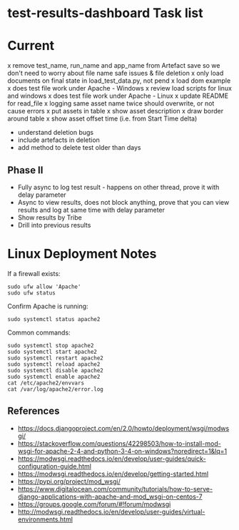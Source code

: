 # test-results-dashboard Task list

# Current
x remove test_name, run_name and app_name from Artefact save so we don't need to worry about file name safe issues & file deletion
x only load documents on final state in load_test_data.py, not pend
x load dom example
x does test file work under Apache - Windows
x review load scripts for linux and windows
x does test file work under Apache - Linux
x update README for read_file
x logging same asset name twice should overwrite, or not cause errors
x put assets in table
x show asset description
x draw border around table
x show asset offset time (i.e. from Start Time delta)
- understand deletion bugs
- include artefacts in deletion
- add method to delete test older than days


## Phase II
- Fully async to log test result - happens on other thread, prove it with delay parameter
- Async to view results, does not block anything, prove that you can view results and log at same time with delay parameter
- Show results by Tribe
- Drill into previous results

# Linux Deployment Notes

If a firewall exists:
```
sudo ufw allow 'Apache'
sudo ufw status
```

Confirm Apache is running:
```
sudo systemctl status apache2
```

Common commands:
```
sudo systemctl stop apache2
sudo systemctl start apache2
sudo systemctl restart apache2
sudo systemctl reload apache2
sudo systemctl disable apache2
sudo systemctl enable apache2
cat /etc/apache2/envvars
cat /var/log/apache2/error.log
```

## References
* https://docs.djangoproject.com/en/2.0/howto/deployment/wsgi/modwsgi/
* https://stackoverflow.com/questions/42298503/how-to-install-mod-wsgi-for-apache-2-4-and-python-3-4-on-windows?noredirect=1&lq=1
* https://modwsgi.readthedocs.io/en/develop/user-guides/quick-configuration-guide.html
* https://modwsgi.readthedocs.io/en/develop/getting-started.html
* https://pypi.org/project/mod_wsgi/
* https://www.digitalocean.com/community/tutorials/how-to-serve-django-applications-with-apache-and-mod_wsgi-on-centos-7
* https://groups.google.com/forum/#!forum/modwsgi
* http://modwsgi.readthedocs.io/en/develop/user-guides/virtual-environments.html

